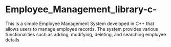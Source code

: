 # Employee_Management_library-c-
This is a simple Employee Management System developed in C++ that allows users to manage employee records. The system provides various functionalities such as adding, modifying, deleting, and searching employee details
